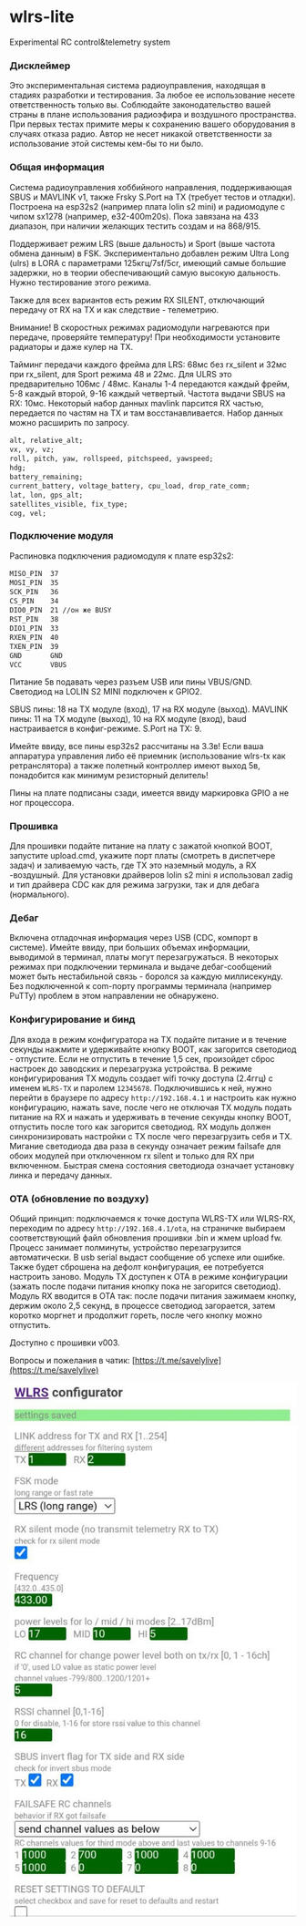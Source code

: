 # wlrs-lite
Experimental RC control&amp;telemetry system
### Дисклеймер
Это экспериментальная система радиоуправления, находящая в стадиях разработки и тестирования. За любое ее использование несете ответственность только вы. Соблюдайте законодательство вашей страны в плане использования радиоэфира и воздушного пространства. При первых тестах примите меры к сохранению вашего оборудования в случаях отказа радио. Автор не несет никакой ответственности за использование этой системы кем-бы то ни было.

### Общая информация
Система радиоуправления хоббийного направления, поддерживающая SBUS и MAVLINK v1, также Frsky S.Port на TX (требует тестов и отладки).
Построена на esp32s2 (например плата lolin s2 mini) и радиомодуле с чипом sx1278 (например, e32-400m20s).
Пока завязана на 433 диапазон, при наличии желающих тестить создам и на 868/915.

Поддерживает режим LRS (выше дальность) и Sport (выше частота обмена данным) в FSK. Экспериментально добавлен режим Ultra Long (ulrs) в LORA с параметрами 125кгц/7sf/5cr, имеющий самые большие задержки, но в теории обеспечивающий самую высокую дальность. Нужно тестирование этого режима.

Также для всех вариантов есть режим RX SILENT, отключающий передачу от RX на TX и как следствие - телеметрию.

Внимание! В скоростных режимах радиомодули нагреваются при передаче, проверяйте температуру! При необходимости установите радиаторы и даже кулер на TX.

Тайминг передачи каждого фрейма для LRS: 68мс без rx_silent и 32мс при rx_silent, для Sport режима 48 и 22мс. Для ULRS это предварительно 106мс / 48мс.
Каналы 1-4 передаются каждый фрейм, 5-8 каждый второй, 9-16 каждый четвертый.
Частота выдачи SBUS на RX: 10мс.
Некоторый набор данных mavlink парсится RX частью, передается по частям на TX и там восстанавливается. Набор данных можно расширить по запросу.
```
alt, relative_alt;
vx, vy, vz;
roll, pitch, yaw, rollspeed, pitchspeed, yawspeed;
hdg;
battery_remaining;
current_battery, voltage_battery, cpu_load, drop_rate_comm;
lat, lon, gps_alt;
satellites_visible, fix_type;
cog, vel;
```
### Подключение модуля
Распиновка подключения радиомодуля к плате esp32s2:
```
MISO_PIN  37
MOSI_PIN  35
SCK_PIN   36
CS_PIN    34
DIO0_PIN  21 //он же BUSY
RST_PIN   38
DIO1_PIN  33
RXEN_PIN  40
TXEN_PIN  39
GND       GND
VCC       VBUS
```
Питание 5в подавать через разъем USB или пины VBUS/GND. Светодиод на LOLIN S2 MINI подключен к GPIO2.

SBUS пины: 18 на TX модуле (вход), 17 на RX модуле (выход).
MAVLINK пины: 11 на TX модуле (выход), 10 на RX модуле (вход), baud настраивается в конфиг-режиме.
S.Port на TX: 9.

Имейте ввиду, все пины esp32s2 рассчитаны на 3.3в! Если ваша аппаратура управления либо её приемник (использование wlrs-tx как ретранслятора) а также полетный контроллер имеют выход 5в, понадобится как минимум резисторный делитель!

Пины на плате подписаны сзади, имеется ввиду маркировка GPIO а не ног процессора.

### Прошивка
Для прошивки подайте питание на плату с зажатой кнопкой BOOT, запустите upload.cmd, укажите порт платы (смотреть в диспетчере задач) и заливаемую часть, где TX это наземный модуль, а RX -воздушный. Для установки драйверов lolin s2 mini я использовал zadig и тип драйвера CDC как для режима загрузки, так и для дебага (нормального).

### Дебаг
Включена отладочная информация через USB (CDC, компорт в системе). Имейте ввиду, при больших объемах информации, выводимой в терминал, платы могут перезагружаться. В некоторых режимах при подключении терминала и выдаче дебаг-сообщений может быть нестабильной связь - боролся за каждую миллисекунду. Без подключенной к com-порту программы терминала (например PuTTy) проблем в этом направлении не обнаружено.

### Конфигурирование и бинд
Для входа в режим конфигуратора на TX подайте питание и в течение секунды нажмите и удерживайте кнопку BOOT, как загорится светодиод - отпустите. Если не отпустить в течение 1,5 сек, произойдет сброс настроек до заводских и перезагрузка устройства.
В режиме конфигурирования TX модуль создает wifi точку доступа (2.4ггц) с именем `WLRS-TX` и паролем `12345678`. Подключившись к ней, нужно перейти в браузере по адресу `http://192.168.4.1` и настроить как нужно конфигурацию, нажать save, после чего не отключая TX модуль подать питание на RX и нажать и удерживать в течение секунды кнопку BOOT, отпустить после того как загорится светодиод.
RX модуль должен синхронизировать настройки с TX после чего перезагрузить себя и TX.
Мигание светодиода два раза в секунду означает режим failsafe для обоих модулей при отключенном rx silent и только для RX при включенном. Быстрая смена состояния светодиода означает установку линка и передачу данных.

### OTA (обновление по воздуху)
Общий принцип: подключаемся к точке доступа WLRS-TX или WLRS-RX, переходим по адресу `http://192.168.4.1/ota`, на страничке выбираем соответствующий файл обновления прошивки .bin и жмем upload fw. Процесс занимает полминуты, устройство перезагрузится автоматически. В usb serial выдаст сообщение об успехе или ошибке. Также будет сброшена на дефолт конфигурация, ее потребуется настроить заново.
Модуль TX доступен к OTA в режиме конфигурации (зажать после подачи питания кнопку пока не загорится светодиод).
Модуль RX вводится в OTA так: после подачи питания зажимаем кнопку, держим около 2,5 секунд, в процессе светодиод загорается, затем коротко моргнет и продолжит гореть, после чего кнопку можно отпустить.

Доступно с прошивки v003.

Вопросы и пожелания в чатик: [https://t.me/savelylive](https://t.me/savelylive)

![wm](https://github.com/whoim2/wlrs-lite/blob/main/wm.jpg?raw=true)
